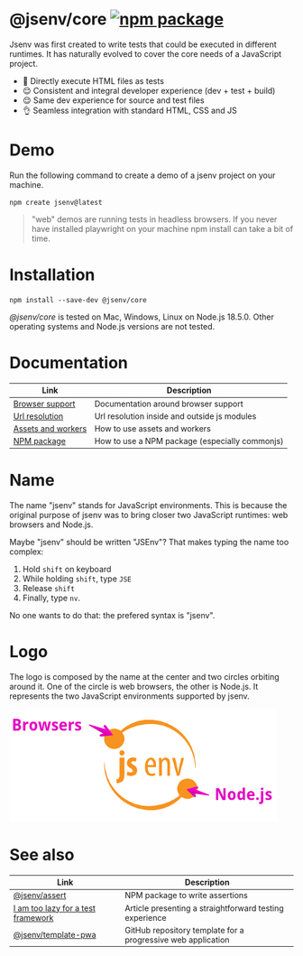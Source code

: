 # @jsenv/core [![npm package](https://img.shields.io/npm/v/@jsenv/core.svg?logo=npm&label=package)](https://www.npmjs.com/package/@jsenv/core)

Jsenv was first created to write tests that could be executed in different runtimes. It has naturally evolved to cover the core needs of a JavaScript project.

- :exploding_head: Directly execute HTML files as tests
- :relieved: Consistent and integral developer experience (dev + test + build)
- :relieved: Same dev experience for source and test files
- :ok_hand: Seamless integration with standard HTML, CSS and JS

# Demo

Run the following command to create a demo of a jsenv project on your machine.

```console
npm create jsenv@latest
```

> "web" demos are running tests in headless browsers. If you never have installed playwright on your machine npm install can take a bit of time.

# Installation

```console
npm install --save-dev @jsenv/core
```

_@jsenv/core_ is tested on Mac, Windows, Linux on Node.js 18.5.0. Other operating systems and Node.js versions are not tested.

# Documentation

| Link                                               | Description                                    |
| -------------------------------------------------- | ---------------------------------------------- |
| [Browser support](./docs/browser_support.md)       | Documentation around browser support           |
| [Url resolution](./docs/url_resolution.md)         | Url resolution inside and outside js modules   |
| [Assets and workers](./docs/assets_and_workers.md) | How to use assets and workers                  |
| [NPM package](./docs/npm_package.md)               | How to use a NPM package (especially commonjs) |

# Name

The name "jsenv" stands for JavaScript environments. This is because the original purpose of jsenv was to bring closer two JavaScript runtimes: web browsers and Node.js.

Maybe "jsenv" should be written "JSEnv"? That makes typing the name too complex:

1. Hold `shift` on keyboard
2. While holding `shift`, type `JSE`
3. Release `shift`
4. Finally, type `nv`.

No one wants to do that: the prefered syntax is "jsenv".

# Logo

The logo is composed by the name at the center and two circles orbiting around it. One of the circle is web browsers, the other is Node.js. It represents the two JavaScript environments supported by jsenv.

![jsenv logo with legend](./docs/jsenv_logo_legend.png)

# See also

| Link                                                                                              | Description                                                  |
| ------------------------------------------------------------------------------------------------- | ------------------------------------------------------------ |
| [@jsenv/assert](https://github.com/jsenv/assert)                                                  | NPM package to write assertions                              |
| [I am too lazy for a test framework](https://dev.to/dmail/i-am-too-lazy-for-a-test-framework-92f) | Article presenting a straightforward testing experience      |
| [@jsenv/template-pwa](https://github.com/jsenv/jsenv-template-pwa)                                | GitHub repository template for a progressive web application |
